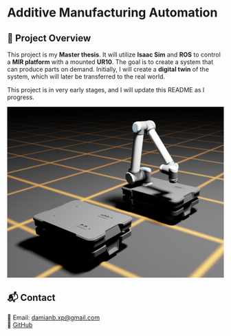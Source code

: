 # Additive Manufacturing Automation

## 📌 Project Overview
This project is my **Master thesis**. It will utilize **Isaac Sim** and **ROS** to control a **MIR platform** with a mounted **UR10**. The goal is to create a system that can produce parts on demand. Initially, I will create a **digital twin** of the system, which will later be transferred to the real world.

This project is in very early stages, and I will update this README as I progress.

![](img/img1.png)

## 📬 Contact
📧 Email: damianb.xp@gmail.com  
🐙 [GitHub](https://github.com/damianbxp)  
